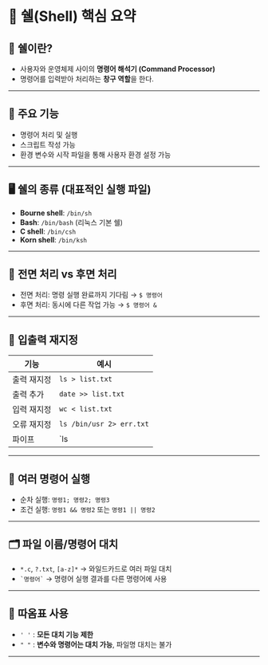 # 🐚 쉘(Shell) 핵심 요약

## 🔎 쉘이란?
- 사용자와 운영체제 사이의 **명령어 해석기 (Command Processor)**
- 명령어를 입력받아 처리하는 **창구 역할**을 한다.

---

## 🧰 주요 기능
- 명령어 처리 및 실행
- 스크립트 작성 가능
- 환경 변수와 시작 파일을 통해 사용자 환경 설정 가능

---

## 🖥️ 쉘의 종류 (대표적인 실행 파일)
- **Bourne shell**: `/bin/sh`
- **Bash**: `/bin/bash` (리눅스 기본 쉘)
- **C shell**: `/bin/csh`
- **Korn shell**: `/bin/ksh`

---

## 🔄 전면 처리 vs 후면 처리
- 전면 처리: 명령 실행 완료까지 기다림 → `$ 명령어`
- 후면 처리: 동시에 다른 작업 가능 → `$ 명령어 &`

---

## 📂 입출력 재지정
| 기능 | 예시 |
|------|------|
| 출력 재지정 | `ls > list.txt` |
| 출력 추가 | `date >> list.txt` |
| 입력 재지정 | `wc < list.txt` |
| 오류 재지정 | `ls /bin/usr 2> err.txt` |
| 파이프 | `ls | sort -r` |

---

## 🔁 여러 명령어 실행
- 순차 실행: `명령1; 명령2; 명령3`
- 조건 실행: `명령1 && 명령2` 또는 `명령1 || 명령2`

---

## 🗂️ 파일 이름/명령어 대치
- `*.c`, `?.txt`, `[a-z]*` → 와일드카드로 여러 파일 대치
- `` `명령어` `` → 명령어 실행 결과를 다른 명령어에 사용

---

## 📝 따옴표 사용
- `' '` : **모든 대치 기능 제한**
- `" "` : **변수와 명령어는 대치 가능**, 파일명 대치는 불가

---

